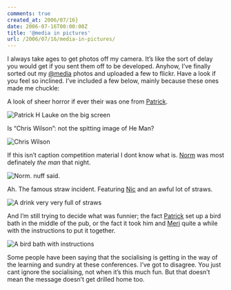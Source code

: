 ```yaml
---
comments: true
created_at: 2006/07/16}
date: 2006-07-16T00:00:00Z
title: '@media in pictures'
url: /2006/07/16/media-in-pictures/
---
```


<p>
I always take ages to get photos off my camera. It’s like the sort of delay you would get if you sent them off to be developed. Anyhow, I’ve finally sorted out my <a href="http://vivabit.com/atmedia2006">@media</a> photos and uploaded a few to flickr. Have a look if you feel so inclined. I’ve included a few below, mainly because these ones made me chuckle:

</p>
<p>
A look of sheer horror if ever their was one from <a href="http://splintered.co.uk">Patrick</a>.

</p>
<p>
<img src="http://static.flickr.com/65/190869172_a3a229458d_m.jpg" alt="Patrick H Lauke on the big screen" />

</p>
<p>
Is “Chris Wilson”: not the spitting image of He Man?

</p>
<p>
<img src="http://static.flickr.com/63/190868288_530626e765_m.jpg" alt="Chris Wilson" />

</p>
<p>
If this isn’t caption competition material I dont know what is. <a href="http://cackhanded.net">Norm</a> was most definately <em>the man</em> that night.

</p>
<p>
<img src="http://static.flickr.com/59/190872439_ca8f880df2_m.jpg" alt="Norm. nuff said." />

</p>
<p>
Ah. The famous straw incident. Featuring <a href="http://theintranetblog.blogspot.com/">Nic</a> and an awful lot of straws.

</p>
<p>
<img src="http://static.flickr.com/46/190871829_2445000f09_m.jpg" alt="A drink very very full of straws" />

</p>
<p>
And I’m still trying to decide what was funnier; the fact <a href="http://htmldog.com">Patrick</a> set up a bird bath in the middle of the pub, or the fact it took him and <a href="http://blog.meriwilliams.com">Meri</a> quite a while with the instructions to put it together.

</p>
<p>
<img src="http://static.flickr.com/72/190878254_6b8f33193f_m.jpg" alt="A bird bath with instructions" />

</p>
<p>
Some people have been saying that the socialising is getting in the way of the learning and sundry at these conferences. I’ve got to disagree. You just cant ignore the socialising, not when it’s this much fun. But that doesn’t mean the message doesn’t get drilled home too.

</p>

